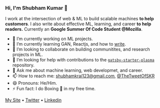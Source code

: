 ### Hi, I'm Shubham Kumar 👋

I work at the intersection of web & ML to build scalable machines **to help customers**. I also write about effective ML, learning, and career **to help readers.** Currently an **Google Summer Of Code Student @Mozilla**. 

- 🔭 I’m currently working on ML projects.
- 🌱 I’m currently learning GAN, Reactjs, and how to [write](https://medium.com/@shubhamkrai123).
- 👯 I’m looking to collaborate on building communitites, and research projects in ML.
- 🤔 I’m looking for help with contributions to the [`gatsby-starter-plasma`](https://github.com/imskr/gatsby-starter-plasma) repository.
- 💬 Ask me about machine learning, web developmet, and career.
- 📫 How to reach me: shubhamkrai123@gmail.com, [@TheTweetOfSKR](https://twitter.com/TheTweetOfSKR)
- 😄 Pronouns: He/Him.
- ⚡ Fun fact: I do Boxing 🥊 in my free time.

[My Site](https://shubhamkumar.live) • [Twitter](https://twitter.com/TheTweetOfSKR) • [Linkedin](https://www.linkedin.com/in/imskr)
